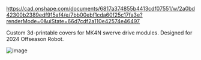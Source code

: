 https://cad.onshape.com/documents/6817a374855b4413cdf07551/w/2a0bd42300b2389edf915af4/e/7bb00ebf1cda60f25c17fa3e?renderMode=0&uiState=66d7cdf2a110e42574e46497

Custom 3d-printable covers for MK4N swerve drive modules. Designed for 2024 Offseason Robot.

![image](https://github.com/user-attachments/assets/cebd15e4-a955-45e4-a6aa-7d7ff6749103)
